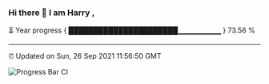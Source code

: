 ### Hi there 👋 I am Harry , 

⏳ Year progress { ██████████████████████▁▁▁▁▁▁▁▁ } 73.56 %

---

⏰ Updated on Sun, 26 Sep 2021 11:56:50 GMT

![Progress Bar CI](https://github.com/duykhang68/duykhang68/workflows/Progress%20Bar%20CI/badge.svg)
